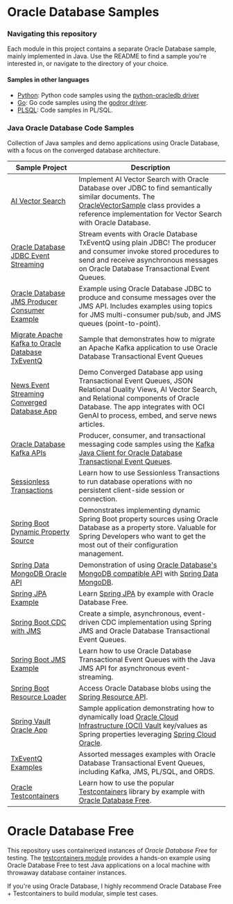 # Oracle Database Samples

### Navigating this repository

Each module in this project contains a separate Oracle Database sample, mainly implemented in Java. Use the README to find a sample you're interested in, or navigate to the directory of your choice.

#### Samples in other languages

- [Python](golang/dualityviews/README.md): Python code samples using the [python-oracledb driver](https://python-oracledb.readthedocs.io/en/latest/) 
- [Go](./golang/README.md): Go code samples using the [godror driver](https://github.com/godror/godror).
- [PLSQL](./sql/README.md): Code samples in PL/SQL.

### Java Oracle Database Code Samples

Collection of Java samples and demo applications using Oracle Database, with a focus on the converged database architecture.

| Sample Project                                                                         | Description                                                                                                                                                                                                                                                                            |
|----------------------------------------------------------------------------------------|----------------------------------------------------------------------------------------------------------------------------------------------------------------------------------------------------------------------------------------------------------------------------------------|
| [AI Vector Search](./ai-vector-search/README.md)                                       | Implement AI Vector Search with Oracle Database over JDBC to find semantically similar documents. The [OracleVectorSample](./ai-vector-search/src/main/java/com/example/OracleVectorSample.java) class provides a reference implementation for Vector Search with Oracle Database.     |
| [Oracle Database JDBC Event Streaming](./jdbc-event-streaming/README.md)               | Stream events with Oracle Database TxEventQ using plain JDBC! The producer and consumer invoke stored procedures to send and receive asynchronous messages on Oracle Database Transactional Event Queues.                                                                              |
| [Oracle Database JMS Producer Consumer Example](./jms-producer-consumer/README.md)     | Example using  Oracle Database JDBC to produce and consume messages over the JMS API. Includes examples using topics for JMS multi-consumer pub/sub, and JMS queues (point-to-point).                                                                                                  |
| [Migrate Apache Kafka to Oracle Database TxEventQ](./migrate-kafka-to-oracle)          | Sample that demonstrates how to migrate an Apache Kafka application to use Oracle Database Transactional Event Queues                                                                                                                                                                  |
| [News Event Streaming Converged Database App](./news-event-streaming/README.md)        | Demo Converged Database app using Transactional Event Queues, JSON Relational Duality Views, AI Vector Search, and Relational components of Oracle Database. The app integrates with OCI GenAI to process, embed, and serve news articles.                                             |
| [Oracle Database Kafka APIs](./oracle-database-kafka-apis/README.md)                   | Producer, consumer, and transactional messaging code samples using the [Kafka Java Client for Oracle Database Transactional Event Queues](https://github.com/oracle/okafka).                                                                                                           |
| [Sessionless Transactions](./sessionless-transactions)                                 | Learn how to use Sessionless Transactions to run database operations with no persistent client-side session or connection.                                                                                                                                                             |
| [Spring Boot Dynamic Property Source](./spring-boot-dynamic-property-source/README.md) | Demonstrates implementing dynamic Spring Boot property sources using Oracle Database as a property store. Valuable for Spring Developers who want to get the most out of their configuration management.                                                                               |
| [Spring Data MongoDB Oracle API](./spring-data-mongodb-oracle-api)                     | Demonstration of using [Oracle Database's MongoDB compatible API](https://docs.oracle.com/en/database/oracle/mongodb-api/) with [Spring Data MongoDB](https://spring.io/projects/spring-data-mongodb).                                                                                 |
| [Spring JPA Example](./spring-jpa/README.md)                                           | Learn [Spring JPA](https://spring.io/projects/spring-data-jpa) by example with Oracle Database Free.                                                                                                                                                                                   |
| [Spring Boot CDC with JMS](./spring-boot-cdc/README.md)                                | Create a simple, asynchronous, event-driven CDC implementation using Spring JMS and Oracle Database Transactional Event Queues.                                                                                                                                                        |
| [Spring Boot JMS Example](./spring-boot-jms-example/README.md)                         | Learn how to use Oracle Database Transactional Event Queues with the Java JMS API for asynchronous event-streaming.                                                                                                                                                                    |
| [Spring Boot Resource Loader](./spring-resource-sample/README.md)                      | Access Oracle Database blobs using the [Spring Resource API](https://docs.spring.io/spring-framework/reference/core/resources.html).                                                                                                                                                   |
| [Spring Vault Oracle App](./spring-vault-oracle-app/README.md)                         | Sample application demonstrating how to dynamically load [Oracle Cloud Infrastructure (OCI) Vault](https://docs.oracle.com/en-us/iaas/Content/KeyManagement/home.htm) key/values as Spring properties leveraging [Spring Cloud Oracle](https://github.com/oracle/spring-cloud-oracle). |
| [TxEventQ Examples](./txeventq-examples)                                               | Assorted messages examples with Oracle Database Transactional Event Queues, including Kafka, JMS, PL/SQL, and ORDS.                                                                                                                                                                    |
| [Oracle Testcontainers](./testcontainers/README.md)                                    | Learn how to use the popular [Testcontainers](https://testcontainers.com/) library by example with [Oracle Database Free](https://andersswanson.dev/2025/05/22/oracle-database-for-free/).                                                                                             |

# Oracle Database Free

This repository uses containerized instances of *Oracle Database Free* for testing. The [testcontainers module](./testcontainers) provides a hands-on example using Oracle Database Free to test Java applications on a local machine with throwaway database container instances.

If you're using Oracle Database, I highly recommend Oracle Database Free + Testcontainers to build modular, simple test cases.
